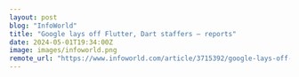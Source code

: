 ```yaml
---
layout: post
blog: "InfoWorld"
title: "Google lays off Flutter, Dart staffers – reports"
date: 2024-05-01T19:34:00Z
image: images/infoworld.png
remote_url: "https://www.infoworld.com/article/3715392/google-lays-off-flutter-dart-staffers-reports.html#tk.rss_applicationdevelopment"
---
```

